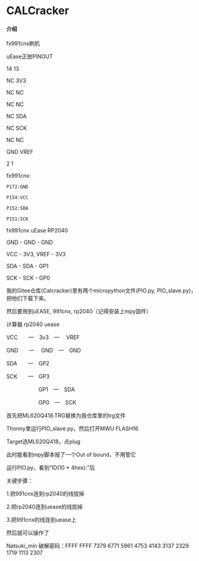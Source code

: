 # CALCracker

#### 介绍
fx991cnx刷机

uEase正放PINOUT

14   13

NC   3V3

NC   NC

NC   NC

NC   SDA

NC   SCK

NC   NC

GND  VREF

2    1

fx991cnx:

    P172:GND

    P154:VCC

    P152:SDA

    P151:SCK 


fx991cnx     uEase             RP2040

GND       -   GND          -    GND

VCC       -   3V3, VREF    -    3V3

SDA       -   SDA          -    GP1

SCK       -   SCK          -    GP0


我的Gitee仓库(Calcracker)里有两个micropython文件(PIO.py, PIO_slave.py)，把他们下载下来。

然后要用到uEASE, 991cnx, rp2040（记得安装上mpy固件）

计算器 rp2040 uease

VCC　　—　3v3　— 　VREF

GND　　— 　GND　—　GND

SDA　　—　GP2

SCK　　—　GP3

　　　　　　GP1　—　SDA

　　　　　　GP0　—　SCK

首先把ML620Q418.TRG替换为我仓库里的trg文件

Thonny里运行PIO_slave.py，然后打开MWU FLASH16

Target选ML620Q418，点plug

此时能看到mpy脚本报了一个Out of bound，不用管它

运行PIO.py，看到“ID(10 * 4hex):”后

关键步骤：

1.把991cnx连到rp2040的线拔掉

2.把rp2040连到uease的线拔掉

3.把991cnx的线连到uease上

然后就可以操作了


Natsuki_min 破解密码：FFFF FFFF 7379 6771 5961 4753 4143 3137 2329 1719 1113 2307